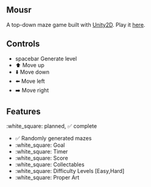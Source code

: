 Mousr
-----

A top-down maze game built with [Unity2D](http://unity3d.com/unity/whats-new). Play it [here](WebBuild/mousr/mousr.html).

Controls
--------
- spacebar Generate level
- :arrow_up: Move up
- :arrow_down: Move down
- :arrow_left: Move left
- :arrow_right: Move right

Features
--------
:white_square: planned, :white_check_mark: complete

- :white_check_mark: Randomly generated mazes
- :white_square: Goal
- :white_square: Timer
- :white_square: Score
- :white_square: Collectables
- :white_square: Difficulty Levels [Easy,Hard]
- :white_square: Proper Art

